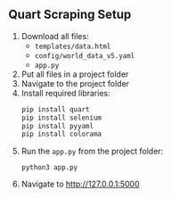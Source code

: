 ## Quart Scraping Setup

1. Download all files:
   - `templates/data.html`
   - `config/world_data_v5.yaml`
   - `app.py`
1. Put all files in a project folder
1. Navigate to the project folder
1. Install required libraries:
    ```bash
    pip install quart
    pip install selenium
    pip install pyyaml
    pip install colorama
    ```
1. Run the `app.py` from the project folder:
    ```
    python3 app.py
    ```
1. Navigate to http://127.0.0.1:5000
